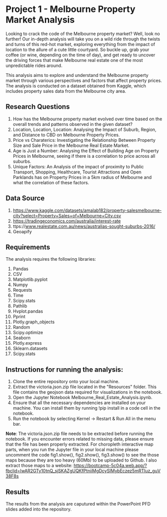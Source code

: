 # Project 1 - Melbourne Property Market Analysis

Looking to crack the code of the Melbourne property market? Well, look no further! Our in-depth analysis will take you on a wild ride through the twists and turns of this red-hot market, exploring everything from the impact of location to the allure of a cute little courtyard. So buckle up, grab your coffee (or wine, depending on the time of day), and get ready to uncover the driving forces that make Melbourne real estate one of the most unpredictable rides around.

This analysis aims to explore and understand the Melbourne property market through various perspectives and factors that affect property prices. The analysis is conducted on a dataset obtained from Kaggle, which includes property sales data from the Melbourne city area.

## Research Questions
1) How has the Melbourne property market evolved over time based on the overall trends and patterns observed in the given dataset?
2) Location, Location, Location: Analysing the Impact of Suburb, Region, and Distance to CBD on Melbourne Property Prices.
3) Price vs Charaterics: Investigating the Relationship Between Property Size and Sale Price in the Melbourne Real Estate Market.
4) Age is Just a Number: Analysing the Effect of Building Age on Property Prices in Melbourne, seeing if there is a correlation to price across all suburbs.
5) Unique Factors: An Analysis of the impact of proximity to Public Transport, Shopping, Healthcare, Tourist Attractions and Open Parklands has on Property Prices in a 5km radius of Melbourne and what the correlation of these factors.

## Data Source
1) https://www.kaggle.com/datasets/amalab182/property-salesmelbourne-city?select=Property+Sales+of+Melbourne+City.csv
2) https://tradingeconomics.com/australia/interest-rate
3) ttps://www.realestate.com.au/news/australias-sought-suburbs-2016/
4) Geoapify

## Requirements
The analysis requires the following libraries:
1) Pandas
2) CSV
3) Matplotlib.pyplot
4) Numpy
5) Requests
6) Time
7) Scipy.stats
8) Pathlib
9) Hvplot.pandas
10) Pprint
11) Plotly.graph_objects
12) Random
13) Scipy.optimize
14) Seaborn
15) Plotly.express
16) Sklearn.datasets
17) Scipy.stats

## Instructions for running the analysis:

1) Clone the entire repository onto your local machine.
2) Extract the victoria.json.zip file located in the "Resources" folder. This file contains the geojson data required for visualizations in the notebook.
3) Open the Jupyter Notebook Melbourne_Real_Estate_Analysis.ipynb.
4) Ensure that all the necessary dependencies are installed on your machine. You can install them by running !pip install <library> in a code cell in the notebook.
5) Run the notebook by selecting Kernel -> Restart & Run All in the menu bar.

**Note**: The victoria.json.zip file needs to be extracted before running the notebook. If you encounter errors related to missing data, please ensure that the file has been properly extracted.
  For choropleth interactive map parts, when you run the Jupyter file in your local machine please uncomment the code fig1.show(), fig2.show(), fig3.show() to see the those maps because they are too heavy (60Mb) to be uploaded to Github. I also extract those maps to a website: https://bootcamp-5c04a.web.app/?fbclid=IwAR2GTy10tnQ_sjSKAZgUQKfPtniiMgDcySIMybEczez5mRTIuz_guV38F8s

## Results
The results from the analysis are caputured within the PowerPoint PFD slides added into the repository.



